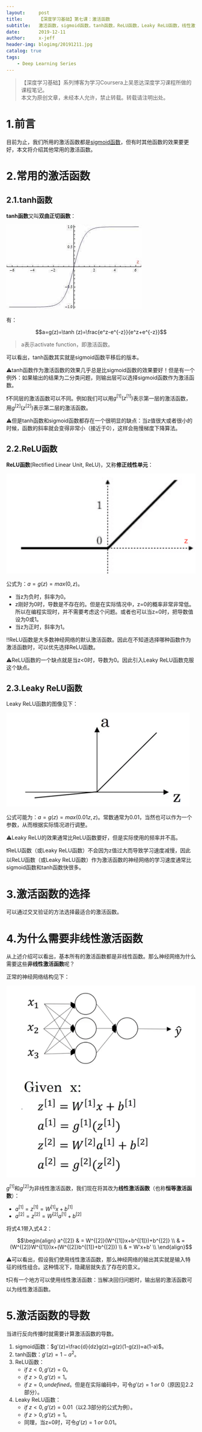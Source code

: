 ```yaml
---
layout:     post
title:      【深度学习基础】第七课：激活函数
subtitle:   激活函数，sigmoid函数，tanh函数，ReLU函数，Leaky ReLU函数，线性激活函数，非线性激活函数
date:       2019-12-11
author:     x-jeff
header-img: blogimg/20191211.jpg
catalog: true
tags:
    - Deep Learning Series
---
```

>【深度学习基础】系列博客为学习Coursera上吴恩达深度学习课程所做的课程笔记。  
>本文为原创文章，未经本人允许，禁止转载。转载请注明出处。

# 1.前言

目前为止，我们所用的激活函数都是[sigmoid函数](http://shichaoxin.com/2019/08/21/机器学习基础-第七课-对数几率回归/)，但有时其他函数的效果要更好，本文将介绍其他常用的激活函数。

# 2.常用的激活函数

## 2.1.tanh函数

**tanh函数**又叫**双曲正切函数**：

![](https://github.com/x-jeff/BlogImage/raw/master/DeepLearningSeries/Lesson7/7x1.jpeg)

有：

$$a=g(z)=\tanh (z)=\frac{e^z-e^{-z}}{e^z+e^{-z}}$$

>a表示activate function，即激活函数。

可以看出，tanh函数其实就是sigmoid函数平移后的版本。

⚠️tanh函数作为激活函数的效果几乎总是比sigmoid函数的效果要好！但是有一个例外：如果输出的结果为二分类问题，则输出层可以选择sigmoid函数作为激活函数。

❗️不同层的激活函数可以不同。例如我们可以用$g^{[1]}(z^{[1]})$表示第一层的激活函数，用$g^{[2]}(z^{[2]})$表示第二层的激活函数。

⚠️但是tanh函数和sigmoid函数都存在一个很明显的缺点：当z值很大或者很小的时候，函数的斜率就会变得非常小（接近于0），这样会拖慢梯度下降算法。

## 2.2.ReLU函数

**ReLU函数**(Rectified Linear Unit, ReLU)，又称**修正线性单元**：

![](https://github.com/x-jeff/BlogImage/raw/master/DeepLearningSeries/Lesson7/7x2.png)

公式为：$a=g(z)=max(0,z)$。

* 当z为负时，斜率为0。
* z刚好为0时，导数是不存在的。但是在实际情况中，z=0的概率非常非常低。所以在编程实现时，并不需要考虑这个问题。或者也可以当z=0时，把导数值设为0或1。
* 当z为正时，斜率为1。

‼️ReLU函数是大多数神经网络的默认激活函数。因此在不知道选择哪种函数作为激活函数时，可以优先选择ReLU函数。

⚠️ReLU函数的一个缺点就是当z<0时，导数为0。因此引入Leaky ReLU函数克服这个缺点。

## 2.3.Leaky ReLU函数

Leaky ReLU函数的图像见下：

![](https://github.com/x-jeff/BlogImage/raw/master/DeepLearningSeries/Lesson7/7x3.png)

公式可能为：$a=g(z)=max(0.01z,z)$。常数通常为0.01，当然也可以作为一个参数，从而根据实际情况进行调整。

⚠️Leaky ReLU的效果通常比ReLU函数要好，但是实际使用的频率并不高。

❗️ReLU函数（或Leaky ReLU函数）不会因为z值过大而导致学习速度减慢，因此以ReLU函数（或Leaky ReLU函数）作为激活函数的神经网络的学习速度通常比sigmoid函数和tanh函数快很多。

# 3.激活函数的选择

可以通过交叉验证的方法选择最适合的激活函数。

# 4.为什么需要非线性激活函数

从上述介绍可以看出，基本所有的激活函数都是非线性函数。那么神经网络为什么需要这些**非线性激活函数**呢？

正常的神经网络结构见下：

![](https://github.com/x-jeff/BlogImage/raw/master/DeepLearningSeries/Lesson7/7x4.png)

$g^{[1]}$和$g^{[2]}$为非线性激活函数，我们现在将其改为**线性激活函数**（也称**恒等激活函数**）：

* $a^{[1]}=z^{[1]}=W^{[1]}x+b^{[1]} \tag{4.1}$
* $a^{[2]}=z^{[2]}=W^{[2]}a^{[1]}+b^{[2]} \tag{4.2}$

将式4.1带入式4.2：

$$\begin{align} a^{[2]} & = W^{[2]}(W^{[1]}x+b^{[1]})+b^{[2]} \\ & = (W^{[2]}W^{[1]})x+(W^{[2]}b^{[1]}+b^{[2]}) \\ & = W'x+b' \\ \end{align}$$

⚠️可以看出，假设我们使用线性激活函数，那么神经网络的输出其实就是输入特征的线性组合。这种情况下，隐藏层就失去了存在的意义。

❗️只有一个地方可以使用线性激活函数：当解决回归问题时，输出层的激活函数可以为线性激活函数。

# 5.激活函数的导数

当进行反向传播时就需要计算激活函数的导数。

1. sigmoid函数：$g'(z)=\frac{d}{dz}g(z)=g(z)(1-g(z))=a(1-a)$。
2. tanh函数：$g'(z)=1-a^2$。
3. ReLU函数：
	* $if \  z<0,g'(z)=0$。
	* $if \  z>0,g'(z)=1$。
	* $if \  z=0,undefined$。但是在实际编码中，可令$g'(z)=1 \ or \ 0$（原因见2.2部分）。
4. Leaky ReLU函数：
	* $if \  z<0,g'(z)=0.01$（以2.3部分的公式为例）。
	* $if \  z>0,g'(z)=1$。
	* 同理，当z=0时，可令$g'(z)=1 \  or \  0.01$。